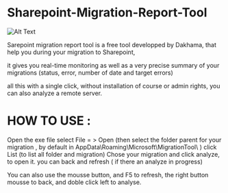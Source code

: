 # Sharepoint-Migration-Report-Tool

![Alt Text](https://ivellath.sirv.com/SCCM-TO-OU.gif)

Sarepoint migration report tool is a free tool developped by Dakhama, that help you during your migration to Sharepoint,

it gives you real-time monitoring as well as a very precise summary of your migrations (status, error, number of date and target errors)

 all this with a single click, without installation of course or admin rights, you can also analyze a remote server.
 
# HOW TO USE :
 
 Open the exe file
 select File = > Open (then select the folder parent for your migration , by default in AppData\Roaming\Microsoft\MigrationTool\ )
 click List (to list all folder and migration)
 Chose your migration and click analyze, to open it.
 you can back and refresh ( if there an analyze in progress)
 
 You can also use the mousse button, and F5 to refresh, the right button mousse to back, and doble click left to analyse.
